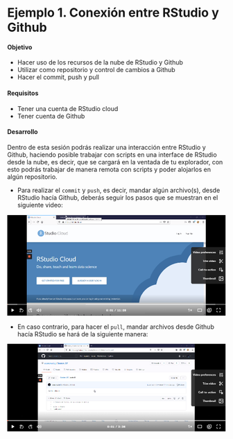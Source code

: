 # Ejemplo 1. Conexión entre RStudio y Github

#### Objetivo
- Hacer uso de los recursos de la nube de RStudio y Github
- Utilizar como repositorio y control de cambios a Github
- Hacer el commit, push y pull

#### Requisitos
- Tener una cuenta de RStudio cloud
- Tener cuenta de Github

#### Desarrollo

Dentro de esta sesión podrás realizar una interacción entre RStudio y Github, haciendo posible trabajar con scripts en una interface de RStudio desde la nube, es decir, que se cargará en la ventada de tu explorador, con esto podrás trabajar de manera remota con scripts y poder alojarlos en algún repositorio.

- Para realizar el `commit` y `push`, es decir, mandar algún archivo(s), desde RStudio hacía Github, deberás seguir los pasos que se muestran en el siguiente video:

[![](rstudiogit.png)](https://www.loom.com/share/11de365fbfb14f8887939691df0d8300)


- En caso contrario, para hacer el `pull`, mandar archivos desde Github hacía RStudio se hará de la siguiente manera:

[![](gitrstudio.png)](https://www.loom.com/share/11de365fbfb14f8887939691df0d8300)

